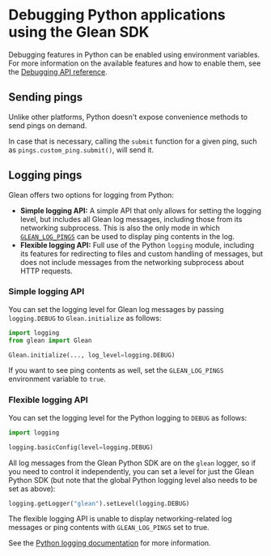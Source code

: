 # Debugging Python applications using the Glean SDK

Debugging features in Python can be enabled using environment variables.
For more information on the available features and how to enable them,
see the [Debugging API reference](../../reference/debug/index.md).

## Sending pings

Unlike other platforms, Python doesn't expose convenience methods to send pings on demand.

In case that is necessary, calling the `submit` function for a given ping,
such as `pings.custom_ping.submit()`, will send it.

## Logging pings

Glean offers two options for logging from Python:

- **Simple logging API:** A simple API that only allows for setting the logging level, but includes all Glean log messages, including those from its networking subprocess. This is also the only mode in which [`GLEAN_LOG_PINGS`](../../reference/debug/logPings.md) can be used to display ping contents in the log.
- **Flexible logging API:** Full use of the Python `logging` module, including its features for redirecting to files and custom handling of messages, but does not include messages from the networking subprocess about HTTP requests.

### Simple logging API

You can set the logging level for Glean log messages by passing `logging.DEBUG` to `Glean.initialize` as follows:

```python
import logging
from glean import Glean

Glean.initialize(..., log_level=logging.DEBUG)
```

If you want to see ping contents as well, set the `GLEAN_LOG_PINGS` environment variable to `true`.

### Flexible logging API

You can set the logging level for the Python logging to `DEBUG` as follows:

```python
import logging

logging.basicConfig(level=logging.DEBUG)
```

All log messages from the Glean Python SDK are on the `glean` logger, so if you need to control it independently, you can set a level for just the Glean Python SDK (but note that the global Python logging level also needs to be set as above):

```python
logging.getLogger("glean").setLevel(logging.DEBUG)
```

The flexible logging API is unable to display networking-related log messages or ping contents with `GLEAN_LOG_PINGS` set to true.

See the [Python logging documentation][python-logging] for more information.

[python-logging]: https://docs.python.org/3.9/library/logging.html

